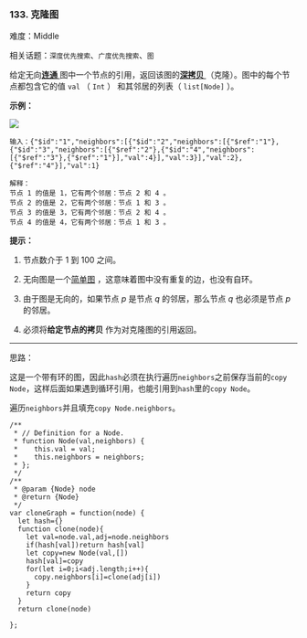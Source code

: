 ### 133. 克隆图

难度：Middle

相关话题：`深度优先搜索`、`广度优先搜索`、`图`

给定无向[**连通** ](https://baike.baidu.com/item/连通图/6460995?fr=aladdin)
图中一个节点的引用，返回该图的[**深拷贝** ](https://baike.baidu.com/item/深拷贝/22785317?fr=aladdin)
（克隆）。图中的每个节点都包含它的值  `val` （ `Int` ） 和其邻居的列表（ `list[Node]` ）。



**示例：** 



![](https://assets.leetcode-cn.com/aliyun-lc-upload/uploads/2019/02/23/113_sample.png)




```
输入：{"$id":"1","neighbors":[{"$id":"2","neighbors":[{"$ref":"1"},{"$id":"3","neighbors":[{"$ref":"2"},{"$id":"4","neighbors":[{"$ref":"3"},{"$ref":"1"}],"val":4}],"val":3}],"val":2},{"$ref":"4"}],"val":1}

解释：
节点 1 的值是 1，它有两个邻居：节点 2 和 4 。
节点 2 的值是 2，它有两个邻居：节点 1 和 3 。
节点 3 的值是 3，它有两个邻居：节点 2 和 4 。
节点 4 的值是 4，它有两个邻居：节点 1 和 3 。
```






**提示：** 




1. 节点数介于 1 到 100 之间。

2. 无向图是一个[简单图](https://baike.baidu.com/item/简单图/1680528?fr=aladdin)
，这意味着图中没有重复的边，也没有自环。

3. 由于图是无向的，如果节点 *p*  是节点 *q*  的邻居，那么节点 *q*  也必须是节点 *p* 的邻居。

4. 必须将**给定节点的拷贝** 作为对克隆图的引用返回。






-----

思路：

这是一个带有环的图，因此`hash`必须在执行遍历`neighbors`之前保存当前的`copy Node`，这样后面如果遇到循环引用，也能引用到`hash`里的`copy Node`。

遍历`neighbors`并且填充`copy Node.neighbors`。

```
/**
 * // Definition for a Node.
 * function Node(val,neighbors) {
 *    this.val = val;
 *    this.neighbors = neighbors;
 * };
 */
/**
 * @param {Node} node
 * @return {Node}
 */
var cloneGraph = function(node) {
  let hash={}
  function clone(node){
    let val=node.val,adj=node.neighbors
    if(hash[val])return hash[val]
    let copy=new Node(val,[])
    hash[val]=copy
    for(let i=0;i<adj.length;i++){
      copy.neighbors[i]=clone(adj[i])
    }
    return copy
  }
  return clone(node)

};
```

